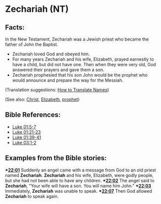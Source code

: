# Zechariah (NT) #

## Facts: ##

In the New Testament, Zechariah was a Jewish priest who became the father of John the Baptist.

 * Zechariah loved God and obeyed him.
 * For many years Zechariah and his wife, Elizabeth, prayed earnestly to have a child, but did not have one. Then when they were very old, God answered their prayers and gave them a son.
 * Zechariah prophesied that his son John would be the prophet who would announce and prepare the way for the Messiah.

(Translation suggestions: [How to Translate Names](en/ta-vol1/translate/man/translate-names))

(See also: [Christ](../kt/christ.md), [Elizabeth](../other/elizabeth.md), [prophet](../kt/prophet.md))

## Bible References: ##

* [Luke 01:5-7](en/tn/luk/help/01/05)
* [Luke 01:21-23](en/tn/luk/help/01/21)
* [Luke 01:39-41](en/tn/luk/help/01/39)
* [Luke 03:1-2](en/tn/luk/help/03/01)

## Examples from the Bible stories: ##

  __*[22:01](en/tn/obs/help/22/01)__ Suddenly an angel came with a message from God to an old priest named __Zechariah__. __Zechariah__ and his wife, Elizabeth, were godly people, but she had not been able to have any children.
  __*[22:02](en/tn/obs/help/22/02)__ The angel said to __Zechariah__, "Your wife will have a son. You will name him John."
  __*[22:03](en/tn/obs/help/22/03)__ Immediately, __Zechariah__ was unable to speak.
  __*[22:07](en/tn/obs/help/22/07)__ Then God allowed __Zechariah__ to speak again.